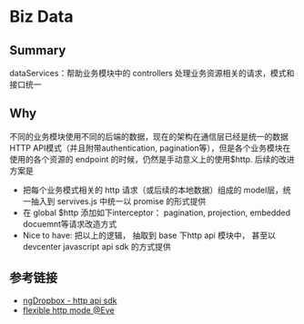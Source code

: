 # Biz Data

## Summary
dataServices：帮助业务模块中的 controllers 处理业务资源相关的请求，模式和接口统一

## Why
不同的业务模块使用不同的后端的数据，现在的架构在通信层已经是统一的数据 HTTP API模式（并且附带authentication, pagination等），但是各个业务模块在使用的各个资源的 endpoint 的时候，仍然是手动意义上的使用$http. 后续的改进方案是

- 把每个业务模式相关的 http 请求（或后续的本地数据）组成的 model层，统一抽入到 servives.js 中统一以 promise 的形式提供
- 在 global $http 添加如下interceptor： pagination, projection, embedded docuemnt等请求改造方式
- Nice to have: 把以上的逻辑， 抽取到 base 下http api 模块中， 甚至以 devcenter javascript api sdk 的方式提供

## 参考链接

- [ngDropbox - http api sdk](https://github.com/christiansmith/ngDropbox)
- [flexible http mode @Eve](http://python-eve.org/features.html)